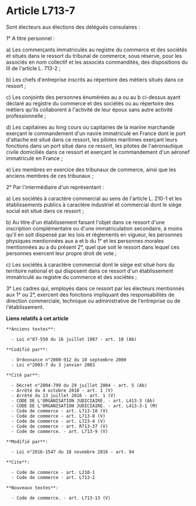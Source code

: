 # Article L713-7

Sont électeurs aux élections des délégués consulaires : 

1° A titre personnel : 

a) Les commerçants immatriculés au registre du commerce et des sociétés et situés dans le ressort du tribunal de commerce,
sous réserve, pour les associés en nom collectif et les associés commandités, des dispositions du III de l'article L.
713-2 ; 

b) Les chefs d'entreprise inscrits au répertoire des métiers situés dans ce ressort ;

c) Les conjoints des personnes énumérées au a ou au b ci-dessus ayant déclaré au registre du commerce et des sociétés ou au
répertoire des métiers qu'ils collaborent à l'activité de leur époux sans autre activité professionnelle ; 

d) Les capitaines au long cours ou capitaines de la marine marchande exerçant le commandement d'un navire immatriculé en
France dont le port d'attache est situé dans ce ressort, les pilotes maritimes exerçant leurs fonctions dans un port situé
dans ce ressort, les pilotes de l'aéronautique civile domiciliés dans ce ressort et exerçant le commandement d'un aéronef
immatriculé en France ; 

e) Les membres en exercice des tribunaux de commerce, ainsi que les anciens membres de ces tribunaux ; 

2° Par l'intermédiaire d'un représentant : 

a) Les sociétés à caractère commercial au sens de l'article L. 210-1 et les établissements publics à caractère industriel et
commercial dont le siège social est situé dans ce ressort ; 

b) Au titre d'un établissement faisant l'objet dans ce ressort d'une inscription complémentaire ou d'une immatriculation
secondaire, à moins qu'il en soit dispensé par les lois et règlements en vigueur, les personnes physiques mentionnées aux a
et b du 1° et les personnes morales mentionnées au a du présent 2°, quel que soit le ressort dans lequel ces personnes
exercent leur propre droit de vote ; 

c) Les sociétés à caractère commercial dont le siège est situé hors du territoire national et qui disposent dans ce ressort
d'un établissement immatriculé au registre du commerce et des sociétés ; 

3° Les cadres qui, employés dans ce ressort par les électeurs mentionnés aux 1° ou 2°, exercent des fonctions impliquant des
responsabilités de direction commerciale, technique ou administrative de l'entreprise ou de l'établissement.

**Liens relatifs à cet article**

	**Anciens textes**:

	  - Loi n°87-550 du 16 juillet 1987 - art. 10 (Ab)

	**Codifié par**:

	  - Ordonnance n°2000-912 du 18 septembre 2000
	  - Loi n°2003-7 du 3 janvier 2003

	**Cité par**:

	  - Décret n°2004-799 du 29 juillet 2004 - art. 5 (Ab)
	  - Arrêté du 4 octobre 2010 - art. 1 (V)
	  - Arrêté du 13 juillet 2016 - art. 1 (V)
	  - CODE DE L'ORGANISATION JUDICIAIRE. - art. L413-3 (Ab)
	  - CODE DE L'ORGANISATION JUDICIAIRE. - art. L413-3-1 (M)
	  - Code de commerce - art. L713-10 (V)
	  - Code de commerce - art. L713-8 (V)
	  - Code de commerce - art. L723-4 (V)
	  - Code de commerce - art. R713-37 (V)
	  - Code de commerce. - art. L713-9 (V)

	**Modifié par**:

	  - Loi n°2016-1547 du 18 novembre 2016 - art. 94

	**Cite**:

	  - Code de commerce - art. L210-1
	  - Code de commerce - art. L713-2

	**Nouveaux textes**:

	  - Code de commerce. - art. L713-13 (V)
